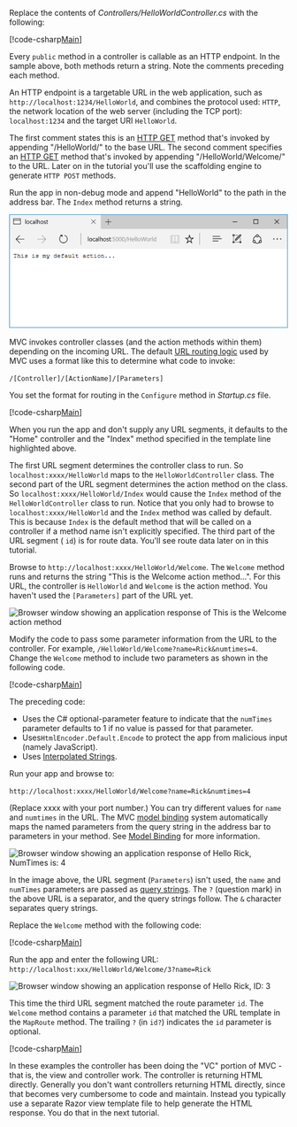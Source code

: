 Replace the contents of *Controllers/HelloWorldController.cs* with the following:

[!code-csharp[Main](../../tutorials/first-mvc-app/start-mvc/sample/MvcMovie/Controllers/HelloWorldController.cs?name=snippet_1)]

Every `public` method in a controller is callable as an HTTP endpoint. In the sample above, both methods return a string.  Note the comments preceding each method.

An HTTP endpoint is a targetable URL in the web application, such as `http://localhost:1234/HelloWorld`, and combines the protocol used: `HTTP`, the network location of the web server (including the TCP port): `localhost:1234` and the target URI `HelloWorld`.

The first comment states this is an [HTTP GET](https://www.w3schools.com/tags/ref_httpmethods.asp) method that's invoked by appending "/HelloWorld/" to the base URL. The second comment specifies an [HTTP GET](http://www.w3.org/Protocols/rfc2616/rfc2616-sec9.html) method that's invoked by appending "/HelloWorld/Welcome/" to the URL. Later on in the tutorial you'll use the scaffolding engine to generate `HTTP POST` methods.

Run the app in non-debug mode and append "HelloWorld" to the path in the address bar. The `Index` method returns a string.

![Browser window showing an application response of This is my default action](../../tutorials/first-mvc-app/adding-controller/_static/hell1.png)

MVC invokes controller classes (and the action methods within them) depending on the incoming URL. The default [URL routing logic](../../mvc/controllers/routing.md) used by MVC uses a format like this to determine what code to invoke:

`/[Controller]/[ActionName]/[Parameters]`

You set the format for routing in the `Configure` method in *Startup.cs* file.

[!code-csharp[Main](../../tutorials/first-mvc-app/start-mvc/sample/MvcMovie/Startup.cs?name=snippet_1&highlight=5)]

When you run the app and don't supply any URL segments, it defaults to the "Home" controller and the "Index" method specified in the template line highlighted above.

The first URL segment determines the controller class to run. So `localhost:xxxx/HelloWorld` maps to the `HelloWorldController` class. The second part of the URL segment determines the action method on the class. So `localhost:xxxx/HelloWorld/Index` would cause the `Index` method of the `HelloWorldController` class to run. Notice that you only had to browse to `localhost:xxxx/HelloWorld` and the `Index` method was called by default. This is because `Index` is the default method that will be called on a controller if a method name isn't explicitly specified. The third part of the URL segment ( `id`) is for route data. You'll see route data later on in this tutorial.

Browse to `http://localhost:xxxx/HelloWorld/Welcome`. The `Welcome` method runs and returns the string "This is the Welcome action method...". For this URL, the controller is `HelloWorld` and `Welcome` is the action method. You haven't used the `[Parameters]` part of the URL yet.

![Browser window showing an application response of This is the Welcome action method](../../tutorials/first-mvc-app/adding-controller/_static/welcome.png)

Modify the code to pass some parameter information from the URL to the controller. For example, `/HelloWorld/Welcome?name=Rick&numtimes=4`. Change the `Welcome` method to include two parameters as shown in the following code. 

[!code-csharp[Main](../../tutorials/first-mvc-app/start-mvc/sample/MvcMovie/Controllers/HelloWorldController.cs?name=snippet_2)]

The preceding code:

* Uses the C# optional-parameter feature to indicate that the `numTimes` parameter defaults to 1 if no value is passed for that parameter.
* Uses`HtmlEncoder.Default.Encode` to protect the app from malicious input (namely JavaScript). 
* Uses [Interpolated Strings](https://docs.microsoft.com/dotnet/articles/csharp/language-reference/keywords/interpolated-strings).

Run your app and browse to:

   `http://localhost:xxxx/HelloWorld/Welcome?name=Rick&numtimes=4`

(Replace xxxx with your port number.) You can try different values for `name` and `numtimes` in  the URL. The MVC [model binding](../../mvc/models/model-binding.md) system automatically maps the named parameters from  the query string in the address bar to parameters in your method. See [Model Binding](../../mvc/models/model-binding.md) for more information.

![Browser window showing an application response of Hello Rick, NumTimes is: 4](../../tutorials/first-mvc-app/adding-controller/_static/rick4.png)

In the image above, the URL segment (`Parameters`) isn't used, the `name` and `numTimes` parameters are passed as [query strings](https://wikipedia.org/wiki/Query_string). The `?` (question mark) in the above URL is a separator, and the query strings follow. The `&` character separates query strings.

Replace the `Welcome` method with the following code:

[!code-csharp[Main](../../tutorials/first-mvc-app/start-mvc/sample/MvcMovie/Controllers/HelloWorldController.cs?name=snippet_3)]

Run the app and enter the following URL:  `http://localhost:xxx/HelloWorld/Welcome/3?name=Rick`

![Browser window showing an application response of Hello Rick, ID: 3](../../tutorials/first-mvc-app/adding-controller/_static/rick_routedata.png)

This time the third URL segment  matched the route parameter `id`. The `Welcome`  method contains a parameter  `id` that matched the URL template in the `MapRoute` method. The trailing `?`  (in `id?`) indicates the `id` parameter is optional.

[!code-csharp[Main](../../tutorials/first-mvc-app/start-mvc/sample/MvcMovie/Startup.cs?name=snippet_1&highlight=5)]

In these examples the controller has been doing the "VC" portion  of MVC - that is, the view and controller work. The controller is returning HTML  directly. Generally you don't want controllers returning HTML directly, since  that becomes very cumbersome to code and maintain. Instead you typically use a separate Razor view template file to help generate the HTML response. You do that in the next tutorial.
